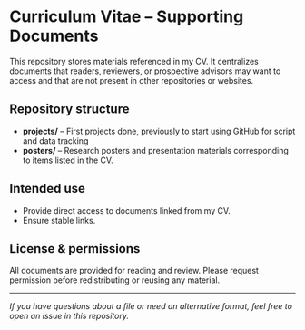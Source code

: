 # Curriculum Vitae – Supporting Documents

This repository stores materials referenced in my CV. It centralizes documents that readers, reviewers, or prospective advisors may want to access and that are not present in other repositories or websites.

## Repository structure
- **projects/** – First projects done, previously to start using GitHub for script and data tracking
- **posters/** – Research posters and presentation materials corresponding to items listed in the CV.

## Intended use
- Provide direct access to documents linked from my CV.
- Ensure stable links.

## License & permissions
All documents are provided for reading and review. Please request permission before redistributing or reusing any material.

---
*If you have questions about a file or need an alternative format, feel free to open an issue in this repository.*
